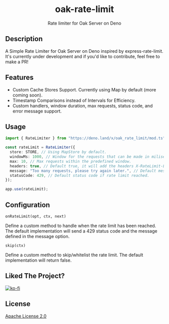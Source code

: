 <div align="center">

# oak-rate-limit
Rate limiter for Oak Server on Deno

</div>

## Description
A Simple Rate Limiter for Oak Server on Deno inspired by express-rate-limit. It's currently under development and if you'd like to contribute, feel free to make a PR!

## Features
- Custom Cache Stores Support. Currently using Map by default (more coming soon).
- Timestamp Comparisons instead of Intervals for Efficiency.
- Custom handlers, window duration, max requests, status code, and error message support.

## Usage
```ts
import { RateLimiter } from "https://deno.land/x/oak_rate_limit/mod.ts";

const rateLimit = RateLimiter({
  store: STORE, // Using MapStore by default.
  windowMs: 1000, // Window for the requests that can be made in miliseconds.
  max: 10, // Max requests within the predefined window.
  headers: true, // Default true, it will add the headers X-RateLimit-Limit, X-RateLimit-Remaining.
  message: "Too many requests, please try again later.", // Default message if rate limit reached.
  statusCode: 429, // Default status code if rate limit reached.
});

app.use(rateLimit);
```

## Configuration
`onRateLimit(opt, ctx, next)`

Define a custom method to handle when the rate limit has been reached. The default implementation will send a 429 status code and the message defined in the message option.

`skip(ctx)`

Define a custom method to skip/whitelist the rate limit. The default implementation will return false.

## Liked The Project?
[![ko-fi](https://ko-fi.com/img/githubbutton_sm.svg)](https://ko-fi.com/W7W31Z2B3)

## License
[Apache License 2.0](https://www.apache.org/licenses/LICENSE-2.0)